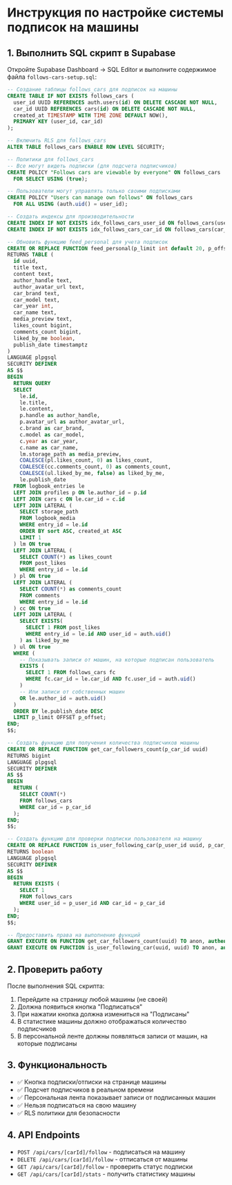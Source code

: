 # Инструкция по настройке системы подписок на машины

## 1. Выполнить SQL скрипт в Supabase

Откройте Supabase Dashboard → SQL Editor и выполните содержимое файла `follows-cars-setup.sql`:

```sql
-- Создание таблицы follows_cars для подписок на машины
CREATE TABLE IF NOT EXISTS follows_cars (
  user_id UUID REFERENCES auth.users(id) ON DELETE CASCADE NOT NULL,
  car_id UUID REFERENCES cars(id) ON DELETE CASCADE NOT NULL,
  created_at TIMESTAMP WITH TIME ZONE DEFAULT NOW(),
  PRIMARY KEY (user_id, car_id)
);

-- Включить RLS для follows_cars
ALTER TABLE follows_cars ENABLE ROW LEVEL SECURITY;

-- Политики для follows_cars
-- Все могут видеть подписки (для подсчета подписчиков)
CREATE POLICY "Follows cars are viewable by everyone" ON follows_cars
  FOR SELECT USING (true);

-- Пользователи могут управлять только своими подписками
CREATE POLICY "Users can manage own follows" ON follows_cars
  FOR ALL USING (auth.uid() = user_id);

-- Создать индексы для производительности
CREATE INDEX IF NOT EXISTS idx_follows_cars_user_id ON follows_cars(user_id);
CREATE INDEX IF NOT EXISTS idx_follows_cars_car_id ON follows_cars(car_id);

-- Обновить функцию feed_personal для учета подписок
CREATE OR REPLACE FUNCTION feed_personal(p_limit int default 20, p_offset int default 0)
RETURNS TABLE (
  id uuid,
  title text,
  content text,
  author_handle text,
  author_avatar_url text,
  car_brand text,
  car_model text,
  car_year int,
  car_name text,
  media_preview text,
  likes_count bigint,
  comments_count bigint,
  liked_by_me boolean,
  publish_date timestamptz
)
LANGUAGE plpgsql
SECURITY DEFINER
AS $$
BEGIN
  RETURN QUERY
  SELECT 
    le.id,
    le.title,
    le.content,
    p.handle as author_handle,
    p.avatar_url as author_avatar_url,
    c.brand as car_brand,
    c.model as car_model,
    c.year as car_year,
    c.name as car_name,
    lm.storage_path as media_preview,
    COALESCE(pl.likes_count, 0) as likes_count,
    COALESCE(cc.comments_count, 0) as comments_count,
    COALESCE(ul.liked_by_me, false) as liked_by_me,
    le.publish_date
  FROM logbook_entries le
  LEFT JOIN profiles p ON le.author_id = p.id
  LEFT JOIN cars c ON le.car_id = c.id
  LEFT JOIN LATERAL (
    SELECT storage_path 
    FROM logbook_media 
    WHERE entry_id = le.id 
    ORDER BY sort ASC, created_at ASC 
    LIMIT 1
  ) lm ON true
  LEFT JOIN LATERAL (
    SELECT COUNT(*) as likes_count
    FROM post_likes 
    WHERE entry_id = le.id
  ) pl ON true
  LEFT JOIN LATERAL (
    SELECT COUNT(*) as comments_count
    FROM comments 
    WHERE entry_id = le.id
  ) cc ON true
  LEFT JOIN LATERAL (
    SELECT EXISTS(
      SELECT 1 FROM post_likes 
      WHERE entry_id = le.id AND user_id = auth.uid()
    ) as liked_by_me
  ) ul ON true
  WHERE (
    -- Показывать записи от машин, на которые подписан пользователь
    EXISTS (
      SELECT 1 FROM follows_cars fc 
      WHERE fc.car_id = le.car_id AND fc.user_id = auth.uid()
    )
    -- Или записи от собственных машин
    OR le.author_id = auth.uid()
  )
  ORDER BY le.publish_date DESC
  LIMIT p_limit OFFSET p_offset;
END;
$$;

-- Создать функцию для получения количества подписчиков машины
CREATE OR REPLACE FUNCTION get_car_followers_count(p_car_id uuid)
RETURNS bigint
LANGUAGE plpgsql
SECURITY DEFINER
AS $$
BEGIN
  RETURN (
    SELECT COUNT(*) 
    FROM follows_cars 
    WHERE car_id = p_car_id
  );
END;
$$;

-- Создать функцию для проверки подписки пользователя на машину
CREATE OR REPLACE FUNCTION is_user_following_car(p_user_id uuid, p_car_id uuid)
RETURNS boolean
LANGUAGE plpgsql
SECURITY DEFINER
AS $$
BEGIN
  RETURN EXISTS (
    SELECT 1 
    FROM follows_cars 
    WHERE user_id = p_user_id AND car_id = p_car_id
  );
END;
$$;

-- Предоставить права на выполнение функций
GRANT EXECUTE ON FUNCTION get_car_followers_count(uuid) TO anon, authenticated;
GRANT EXECUTE ON FUNCTION is_user_following_car(uuid, uuid) TO anon, authenticated;
```

## 2. Проверить работу

После выполнения SQL скрипта:

1. Перейдите на страницу любой машины (не своей)
2. Должна появиться кнопка "Подписаться" 
3. При нажатии кнопка должна измениться на "Подписаны"
4. В статистике машины должно отображаться количество подписчиков
5. В персональной ленте должны появляться записи от машин, на которые подписаны

## 3. Функциональность

- ✅ Кнопка подписки/отписки на странице машины
- ✅ Подсчет подписчиков в реальном времени
- ✅ Персональная лента показывает записи от подписанных машин
- ✅ Нельзя подписаться на свою машину
- ✅ RLS политики для безопасности

## 4. API Endpoints

- `POST /api/cars/[carId]/follow` - подписаться на машину
- `DELETE /api/cars/[carId]/follow` - отписаться от машины  
- `GET /api/cars/[carId]/follow` - проверить статус подписки
- `GET /api/cars/[carId]/stats` - получить статистику машины
